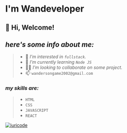 # I'm Wandeveloper

## 👋 Hi, Welcome!
## _here's some info about me:_
> - 👀 _I’m interested in `fullstack`._
> - 📕 _I’m currently learning `Node JS`_
> - 🤝🏼 _I’m looking to collaborate on some project._
> - 📫  `wandersongame2002@gmail.com`

### _my skills are:_
> - `HTML`
> - `CSS`
> - `JAVASCRIPT`
> - `REACT`


[![iuricode](https://github-readme-stats.vercel.app/api/top-langs/?username=Wadeveloper&hide=html&layout=compact=true&theme=dark)](https://github.com/Wadeveloper/)



<!---
Wadeveloper/Wadeveloper is a ✨ special ✨ repository because its `README.md` (this file) appears on your GitHub profile.
You can click the Preview link to take a look at your changes.
--->
